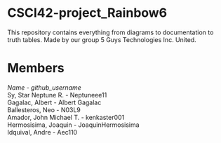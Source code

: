 # CSCI42-project_Rainbow6
This repository contains everything from diagrams to documentation to truth tables. Made by our group 5 Guys Technologies Inc. United.

# Members
_Name - github_username_ \
Sy, Star Neptune R. - Neptuneee11 \
Gagalac, Albert - Albert Gagalac \
Ballesteros, Neo - N03L9 \
Amador, John Michael T. - kenkaster001 \
Hermosisima, Joaquin - JoaquinHermosisima \
Idquival, Andre - Aec110
